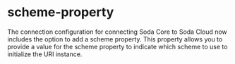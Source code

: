 # scheme-property

The connection configuration for connecting Soda Core to Soda Cloud now includes the option to add a scheme property. This property allows you to provide a value for the scheme property to indicate which scheme to use to initialize the URI instance.
